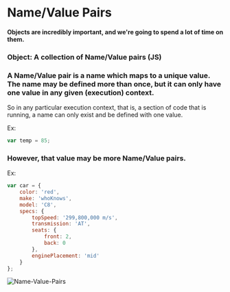 # Name/Value Pairs

#### Objects are incredibly important, and we're going to spend a lot of time on them.

### **Object**: A collection of Name/Value pairs (JS)

### A **Name/Value pair** is a name which maps to a unique value. The name may be defined more than once, but it can only have one value in any given (execution) context.

So in any particular execution context, that is, a section of code that is running, a name can only exist and be defined with one value.

Ex:

```javascript
var temp = 85;
```

### However, that value may be more Name/Value pairs.

Ex:

```javascript
var car = {
    color: 'red',
    make: 'whoKnows',
    model: 'C8',
    specs: {
        topSpeed: '299,800,000 m/s',
        transmission: 'AT',
        seats: {
            front: 2,
            back: 0
        },
        enginePlacement: 'mid'
    }
};
```

![Name-Value-Pairs](./img/name-value-pairs.PNG)
